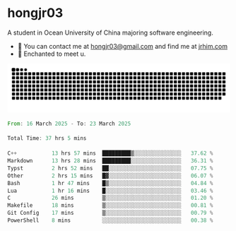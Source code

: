 # hongjr03

A student in Ocean University of China majoring software engineering.

- 📧 You can contact me at hongjr03@gmail.com and find me at [jrhim.com](https://jrhim.com/)
- 💜 Enchanted to meet u.

<picture>
  <source media="(prefers-color-scheme: dark)" srcset="https://raw.githubusercontent.com/hongjr03/hongjr03/output/github-contribution-grid-snake-dark.svg" />
  <source media="(prefers-color-scheme: light)" srcset="https://raw.githubusercontent.com/hongjr03/hongjr03/output/github-contribution-grid-snake.svg" />
  <img alt="github contribution grid snake animation" src="https://raw.githubusercontent.com/hongjr03/hongjr03/output/github-contribution-grid-snake.svg" />
</picture>

<!--START_SECTION:waka-->

```rust
From: 16 March 2025 - To: 23 March 2025

Total Time: 37 hrs 5 mins

C++           13 hrs 57 mins  █████████▒░░░░░░░░░░░░░░░   37.62 %
Markdown      13 hrs 28 mins  █████████░░░░░░░░░░░░░░░░   36.31 %
Typst         2 hrs 52 mins   ██░░░░░░░░░░░░░░░░░░░░░░░   07.75 %
Other         2 hrs 15 mins   █▓░░░░░░░░░░░░░░░░░░░░░░░   06.07 %
Bash          1 hr 47 mins    █▒░░░░░░░░░░░░░░░░░░░░░░░   04.84 %
Lua           1 hr 16 mins    █░░░░░░░░░░░░░░░░░░░░░░░░   03.46 %
C             26 mins         ▒░░░░░░░░░░░░░░░░░░░░░░░░   01.20 %
Makefile      18 mins         ▒░░░░░░░░░░░░░░░░░░░░░░░░   00.81 %
Git Config    17 mins         ▒░░░░░░░░░░░░░░░░░░░░░░░░   00.79 %
PowerShell    8 mins          ░░░░░░░░░░░░░░░░░░░░░░░░░   00.38 %
```

<!--END_SECTION:waka-->
